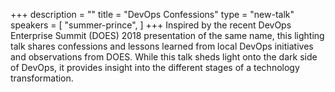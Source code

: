 +++
description = ""
title = "DevOps Confessions"
type = "new-talk"
speakers = [
        "summer-prince",
]
+++
Inspired by the recent DevOps Enterprise Summit (DOES) 2018 presentation of the same name, this lighting talk shares confessions and lessons learned from local DevOps initiatives and observations from DOES. While this talk sheds light onto the dark side of DevOps, it provides insight into the different stages of a technology transformation.